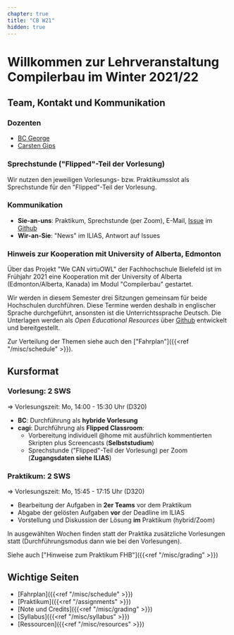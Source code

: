```yaml
---
chapter: true
title: "CB W21"
hidden: true
---
```



# Willkommen zur Lehrveranstaltung Compilerbau im Winter 2021/22

## Team, Kontakt und Kommunikation

### Dozenten

-   [BC George](https://www.fh-bielefeld.de/minden/ueber-uns/personenverzeichnis/birgit-christina-george)
-   [Carsten Gips](https://www.fh-bielefeld.de/minden/ueber-uns/personenverzeichnis/carsten-gips)

### Sprechstunde ("Flipped"-Teil der Vorlesung)

Wir nutzen den jeweiligen Vorlesungs- bzw. Praktikumsslot als Sprechstunde für den
"Flipped"-Teil der Vorlesung.

### Kommunikation

-   **Sie-an-uns**: Praktikum, Sprechstunde (per Zoom), E-Mail,
    [Issue](https://github.com/Compilerbau/Lecture/issues/new/choose) im
    [Github](https://github.com/Compilerbau/Lecture)
-   **Wir-an-Sie**: "News" im ILIAS, Antwort auf Issues

### Hinweis zur Kooperation mit University of Alberta, Edmonton

Über das Projekt "We CAN virtuOWL" der Fachhochschule Bielefeld ist im Frühjahr 2021
eine Kooperation mit der University of Alberta (Edmonton/Alberta, Kanada) im Modul
"Compilerbau" gestartet.

Wir werden in diesem Semester drei Sitzungen gemeinsam für beide Hochschulen durchführen.
Diese Termine werden deshalb in englischer Sprache durchgeführt, ansonsten ist die
Unterrichtssprache Deutsch. Die Unterlagen werden als *Open Educational Resources* über
[Github](https://github.com/Compilerbau/Lecture) entwickelt und bereitgestellt.

Zur Verteilung der Themen siehe auch den ["Fahrplan"]({{<ref "/misc/schedule" >}}).


## Kursformat

### Vorlesung: 2 SWS

=> Vorlesungszeit: Mo, 14:00 - 15:30 Uhr (D320)

*   **BC**: Durchführung als **hybride Vorlesung**
*   **cagi**: Durchführung als **Flipped Classroom**:
    *   Vorbereitung individuell \@home mit ausführlich kommentierten Skripten plus
        Screencasts (**Selbststudium**)
    *   Sprechstunde ("Flipped"-Teil der Vorlesung) per Zoom (**Zugangsdaten siehe ILIAS**)

### Praktikum: 2 SWS

=> Vorlesungszeit: Mo, 15:45 - 17:15 Uhr (D320)

-   Bearbeitung der Aufgaben in **2er Teams** vor dem Praktikum
-   Abgabe der gelösten Aufgaben **vor** der Deadline im ILIAS
-   Vorstellung und Diskussion der Lösung **im** Praktikum (hybrid/Zoom)

In ausgewählten Wochen finden statt der Praktika zusätzliche Vorlesungen statt
(Durchführungsmodus dann wie bei den Vorlesungen).

Siehe auch ["Hinweise zum Praktikum FHB"]({{<ref "/misc/grading" >}})


## Wichtige Seiten

*   [Fahrplan]({{<ref "/misc/schedule" >}})
*   [Praktikum]({{<ref "/assignments" >}})
*   [Note und Credits]({{<ref "/misc/grading" >}})
*   [Syllabus]({{<ref "/misc/syllabus" >}})
*   [Ressourcen]({{<ref "/misc/resources" >}})
